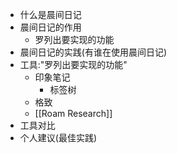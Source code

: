 - 什么是晨间日记
- 晨间日记的作用
    - 罗列出要实现的功能
- 晨间日记的实践(有谁在使用晨间日记)
- 工具:"罗列出要实现的功能"
    - 印象笔记
        - 标签树
    - 格致
    - [[Roam Research]]
- 工具对比
- 个人建议(最佳实践)
